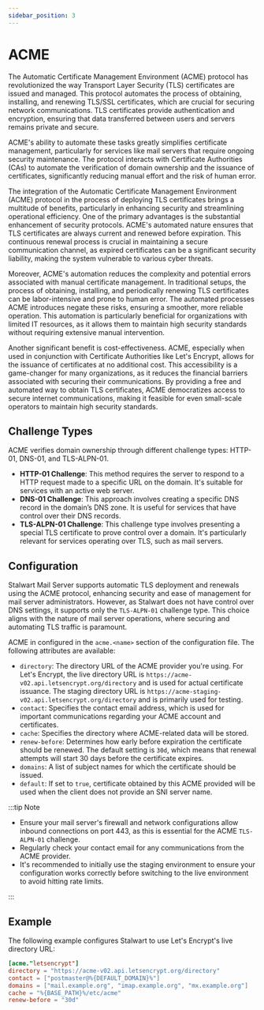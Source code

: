 ```yaml
---
sidebar_position: 3
---
```


# ACME

The Automatic Certificate Management Environment (ACME) protocol has revolutionized the way Transport Layer Security (TLS) certificates are issued and managed. This protocol automates the process of obtaining, installing, and renewing TLS/SSL certificates, which are crucial for securing network communications. TLS certificates provide authentication and encryption, ensuring that data transferred between users and servers remains private and secure.

ACME's ability to automate these tasks greatly simplifies certificate management, particularly for services like mail servers that require ongoing security maintenance. The protocol interacts with Certificate Authorities (CAs) to automate the verification of domain ownership and the issuance of certificates, significantly reducing manual effort and the risk of human error.

The integration of the Automatic Certificate Management Environment (ACME) protocol in the process of deploying TLS certificates brings a multitude of benefits, particularly in enhancing security and streamlining operational efficiency. One of the primary advantages is the substantial enhancement of security protocols. ACME's automated nature ensures that TLS certificates are always current and renewed before expiration. This continuous renewal process is crucial in maintaining a secure communication channel, as expired certificates can be a significant security liability, making the system vulnerable to various cyber threats.

Moreover, ACME's automation reduces the complexity and potential errors associated with manual certificate management. In traditional setups, the process of obtaining, installing, and periodically renewing TLS certificates can be labor-intensive and prone to human error. The automated processes ACME introduces negate these risks, ensuring a smoother, more reliable operation. This automation is particularly beneficial for organizations with limited IT resources, as it allows them to maintain high security standards without requiring extensive manual intervention.

Another significant benefit is cost-effectiveness. ACME, especially when used in conjunction with Certificate Authorities like Let's Encrypt, allows for the issuance of certificates at no additional cost. This accessibility is a game-changer for many organizations, as it reduces the financial barriers associated with securing their communications. By providing a free and automated way to obtain TLS certificates, ACME democratizes access to secure internet communications, making it feasible for even small-scale operators to maintain high security standards.

## Challenge Types

ACME verifies domain ownership through different challenge types: HTTP-01, DNS-01, and TLS-ALPN-01.

- **HTTP-01 Challenge**: This method requires the server to respond to a HTTP request made to a specific URL on the domain. It's suitable for services with an active web server.
- **DNS-01 Challenge**: This approach involves creating a specific DNS record in the domain’s DNS zone. It is useful for services that have control over their DNS records.
- **TLS-ALPN-01 Challenge**: This challenge type involves presenting a special TLS certificate to prove control over a domain. It's particularly relevant for services operating over TLS, such as mail servers.

## Configuration

Stalwart Mail Server supports automatic TLS deployment and renewals using the ACME protocol, enhancing security and ease of management for mail server administrators. However, as Stalwart does not have control over DNS settings, it supports only the `TLS-ALPN-01` challenge type. This choice aligns with the nature of mail server operations, where securing and automating TLS traffic is paramount.

ACME in configured in the `acme.<name>` section of the configuration file. The following attributes are available:

- `directory`: The directory URL of the ACME provider you're using. For Let's Encrypt, the live directory URL is `https://acme-v02.api.letsencrypt.org/directory` and is used for actual certificate issuance. The staging directory URL is `https://acme-staging-v02.api.letsencrypt.org/directory` and is primarily used for testing. 
- `contact`: Specifies the contact email address, which is used for important communications regarding your ACME account and certificates. 
- `cache`: Specifies the directory where ACME-related data will be stored. 
- `renew-before`: Determines how early before expiration the certificate should be renewed. The default setting is `30d`, which means that renewal attempts will start 30 days before the certificate expires.
- `domains`: A list of subject names for which the certificate should be issued.
- `default`: If set to `true`, certificate obtained by this ACME provided will be used when the client does not provide an SNI server name.

:::tip Note

- Ensure your mail server's firewall and network configurations allow inbound connections on port 443, as this is essential for the ACME `TLS-ALPN-01` challenge.
- Regularly check your contact email for any communications from the ACME provider.
- It's recommended to initially use the staging environment to ensure your configuration works correctly before switching to the live environment to avoid hitting rate limits.

:::

## Example

The following example configures Stalwart to use Let's Encrypt's live directory URL:

```toml
[acme."letsencrypt"]
directory = "https://acme-v02.api.letsencrypt.org/directory"
contact = ["postmaster@%{DEFAULT_DOMAIN}%"]
domains = ["mail.example.org", "imap.example.org", "mx.example.org"]
cache = "%{BASE_PATH}%/etc/acme"
renew-before = "30d"
```
